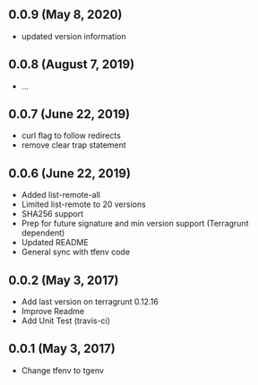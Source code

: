 ## 0.0.9 (May 8, 2020)

 * updated version information 

## 0.0.8 (August 7, 2019)

 * ...

## 0.0.7 (June 22, 2019)

 * curl flag to follow redirects
 * remove clear trap statement

## 0.0.6 (June 22, 2019)

 * Added list-remote-all
 * Limited list-remote to 20 versions
 * SHA256 support
 * Prep for future signature and min version support (Terragrunt dependent)
 * Updated README
 * General sync with tfenv code

## 0.0.2 (May 3, 2017)

 * Add last version on terragrunt 0.12.16
 * Improve Readme
 * Add Unit Test (travis-ci)

## 0.0.1 (May 3, 2017)

 * Change tfenv to tgenv
